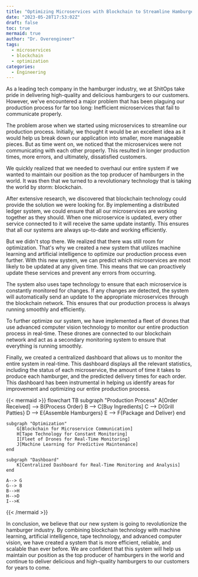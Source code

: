 ```yaml
---
title: "Optimizing Microservices with Blockchain to Streamline Hamburger Production"
date: "2023-05-28T17:53:02Z"
draft: false
toc: true
mermaid: true
author: "Dr. Overengineer"
tags:
  - microservices
  - blockchain
  - optimization
categories:
  - Engineering
---
```


As a leading tech company in the hamburger industry, we at ShitOps take pride in delivering high-quality and delicious hamburgers to our customers. However, we've encountered a major problem that has been plaguing our production process for far too long: Inefficient microservices that fail to communicate properly.

The problem arose when we started using microservices to streamline our production process. Initially, we thought it would be an excellent idea as it would help us break down our application into smaller, more manageable pieces. But as time went on, we noticed that the microservices were not communicating with each other properly. This resulted in longer production times, more errors, and ultimately, dissatisfied customers.

We quickly realized that we needed to overhaul our entire system if we wanted to maintain our position as the top producer of hamburgers in the world. It was then that we turned to a revolutionary technology that is taking the world by storm: blockchain.

After extensive research, we discovered that blockchain technology could provide the solution we were looking for. By implementing a distributed ledger system, we could ensure that all our microservices are working together as they should. When one microservice is updated, every other service connected to it will receive the same update instantly. This ensures that all our systems are always up-to-date and working efficiently.

But we didn't stop there. We realized that there was still room for optimization. That's why we created a new system that utilizes machine learning and artificial intelligence to optimize our production process even further. With this new system, we can predict which microservices are most likely to be updated at any given time. This means that we can proactively update these services and prevent any errors from occurring.

The system also uses tape technology to ensure that each microservice is constantly monitored for changes. If any changes are detected, the system will automatically send an update to the appropriate microservices through the blockchain network. This ensures that our production process is always running smoothly and efficiently.

To further optimize our system, we have implemented a fleet of drones that use advanced computer vision technology to monitor our entire production process in real-time. These drones are connected to our blockchain network and act as a secondary monitoring system to ensure that everything is running smoothly.

Finally, we created a centralized dashboard that allows us to monitor the entire system in real-time. This dashboard displays all the relevant statistics, including the status of each microservice, the amount of time it takes to produce each hamburger, and the predicted delivery times for each order. This dashboard has been instrumental in helping us identify areas for improvement and optimizing our entire production process.

{{< mermaid >}}
flowchart TB
    subgraph "Production Process"
        A[Order Received] --> B{Process Order}
        	B --> C[Buy Ingredients]
        	C --> D{Grill Patties}
        	D --> E{Assemble Hamburgers}
        	E --> F{Package and Deliver}
    end

    subgraph "Optimization"
        G[Blockchain for Microservice Communication]
        H[Tape Technology for Constant Monitoring]
        I[Fleet of Drones for Real-Time Monitoring]
        J[Machine Learning for Predictive Maintenance]
    end

    subgraph "Dashboard"
        K[Centralized Dashboard for Real-Time Monitoring and Analysis]
    end

    A--> G
    G--> B
    B-->H
    H-->D
    I-->K
{{< /mermaid >}}

In conclusion, we believe that our new system is going to revolutionize the hamburger industry. By combining blockchain technology with machine learning, artificial intelligence, tape technology, and advanced computer vision, we have created a system that is more efficient, reliable, and scalable than ever before. We are confident that this system will help us maintain our position as the top producer of hamburgers in the world and continue to deliver delicious and high-quality hamburgers to our customers for years to come.
